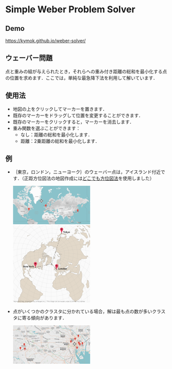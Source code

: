# Simple Weber Problem Solver

## Demo

https://kymok.github.io/weber-solver/

## ウェーバー問題

点と重みの組が与えられたとき，それらへの重み付き距離の総和を最小化する点の位置を求めます．ここでは，単純な最急降下法を利用して解いています．

## 使用法

- 地図の上をクリックしてマーカーを置きます．
- 既存のマーカーをドラッグして位置を変更することができます．
- 既存のマーカーをクリックすると，マーカーを消去します．
- 重み関数を選ぶことができます：
  - なし：距離の総和を最小化します．
  - 距離：2乗距離の総和を最小化します．


## 例

- ｛東京，ロンドン，ニューヨーク｝のウェーバー点は，アイスランド付近です．（正距方位図法の地図作成には[どこでも方位図法](http://maps.ontarget.cc/azmap/)を使用しました）

  <img src="https://raw.githubusercontent.com/kymok/weber-solver/master/docs/images/tokyo-ny-london.png" width="50%" height="50%">

  <img src="https://raw.githubusercontent.com/kymok/weber-solver/master/docs/images/azimuthal-map.png" width="50%" height="50%">

- 点がいくつかのクラスタに分かれている場合，解は最も点の数が多いクラスタに寄る傾向があります．

  <img src="https://raw.githubusercontent.com/kymok/weber-solver/master/docs/images/cluster.png" width="50%" height="50%">
